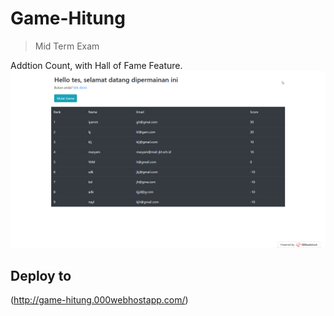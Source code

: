 # Game-Hitung
>Mid Term Exam

Addtion Count, with Hall of Fame Feature.
![](header.png)

## Deploy to
(<http://game-hitung.000webhostapp.com/>)
